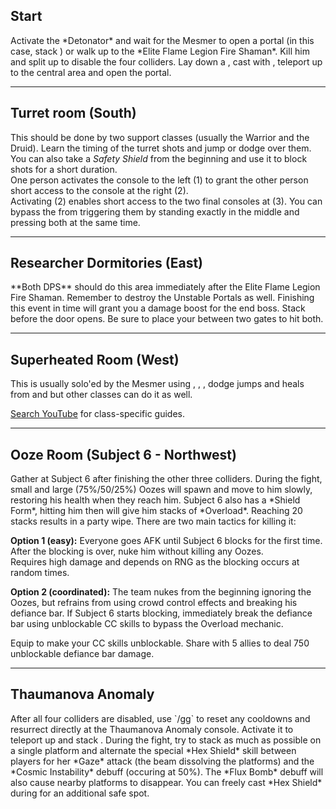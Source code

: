 ## Start
<Grid>
<Column>
Activate the *Detonator* and wait for the Mesmer to open a portal (in this case, stack <Boon name="might"/>) or walk up to the *Elite Flame Legion Fire Shaman*. Kill him and split up to disable the four colliders.
</Column>

<Column>
<Tips>
    <Tip specialization="chronomancer">Lay down a <Skill id="10197"/>, cast <Skill id="29578"/> with <Skill id="10200"/>, teleport up to the central area and open the portal.</Tip>
</Tips>
</Column>
</Grid>

---

## Turret room (South)
This should be done by two support classes (usually the Warrior and the Druid). Learn the timing of the turret shots and jump or dodge over them. You can also take a *Safety Shield* from the beginning and use it to block shots for a short duration.    
One person activates the console to the left (1) to grant the other person short access to the console at the right (2).    
Activating (2) enables short access to the two final consoles at (3). You can bypass the <Condition name="immobile"/> from triggering them by standing exactly in the middle and pressing both at the same time.

---

## Researcher Dormitories (East)
<Grid>
<Column>
**Both DPS** should do this area immediately after the Elite Flame Legion Fire Shaman. Remember to destroy the Unstable Portals as well. Finishing this event in time will grant you a damage boost for the end boss.
</Column>

<Column>
<Tips>
    <Tip specialization="tempest">Stack <Boon name="might"/> before the door opens. Be sure to place your <Skill id="29719"/> between two gates to hit both.</Tip>
</Tips>
</Column>
</Grid>

---

## Superheated Room (West)
This is usually solo'ed by the Mesmer using <Skill id="29578"/>, <Skill id="29830"/>, <Skill id="10200"/>, dodge jumps and heals from <Skill id="10213"/> and <Trait id="740"/> but other classes can do it as well.

[Search YouTube](https://www.youtube.com/results?search_query=heatroom+solo) for class-specific guides.

---

## Ooze Room (Subject 6 - Northwest)
<Grid>
<Column>
Gather at Subject 6 after finishing the other three colliders. During the fight, small and large (75%/50/25%) Oozes will spawn and move to him slowly, restoring his health when they reach him. Subject 6 also has a *Shield Form*, hitting him then will give him stacks of *Overload*. Reaching 20 stacks results in a party wipe. There are two main tactics for killing it:

**Option 1 (easy):** Everyone goes AFK until Subject 6 blocks for the first time. After the blocking is over, nuke him without killing any Oozes.    
Requires high damage and depends on RNG as the blocking occurs at random times.

**Option 2 (coordinated):** The team nukes from the beginning ignoring the Oozes, but refrains from using crowd control effects and breaking his defiance bar. If Subject 6 starts blocking, immediately break the defiance bar using unblockable CC skills to bypass the Overload mechanic.
</Column>

<Column>
<Tips>
    <Tip specialization="warrior">Equip <Skill id="14404"/> to make your CC skills unblockable.</Tip>
    <Tip specialization="thief">Share <Skill id="13132"/> with 5 allies to deal 750 unblockable defiance bar damage.</Tip>
</Tips>
</Column>
</Grid>

---

## Thaumanova Anomaly
<Grid>
<Column>
After all four colliders are disabled, use `/gg` to reset any cooldowns and resurrect directly at the Thaumanova Anomaly console. Activate it to teleport up and stack <Boon name="might"/>.    
During the fight, try to stack as much as possible on a single platform and alternate the special *Hex Shield* skill between players for her *Gaze* attack (the beam dissolving the platforms) and the *Cosmic Instability* debuff (occuring at 50%). The *Flux Bomb* debuff will also cause nearby platforms to disappear.
</Column>

<Column>
<Tips>
    <Tip specialization="chronomancer">You can freely cast *Hex Shield* during <Skill id="29830"/> for an additional safe spot.</Tip>
</Tips>
</Column>
</Grid>
